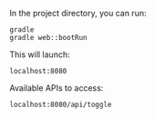 In the project directory, you can run: 
```
gradle
gradle web::bootRun
```

This will launch:
```
localhost:8080
```

Available APIs to access:
```
localhost:8080/api/toggle
```

